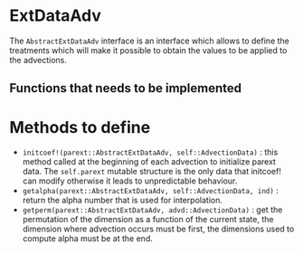 # ExtDataAdv

The `AbstractExtDataAdv` interface is an interface which allows to
define the treatments which will make it possible to obtain the
values to be applied to the advections.

##  Functions that needs to be implemented

# Methods to define

- `initcoef!(parext::AbstractExtDataAdv, self::AdvectionData)` : this method called at the beginning of each advection to initialize parext data. The `self.parext` mutable structure is the only data that initcoef! can modify otherwise it leads to unpredictable behaviour.
- `getalpha(parext::AbstractExtDataAdv, self::AdvectionData, ind)` : return the alpha number that is used for interpolation.
- `getperm(parext::AbstractExtDataAdv, advd::AdvectionData)` : get the permutation of the dimension as a function of the current state, the dimension where advection occurs must be first, the dimensions used to compute alpha must be at the end.
